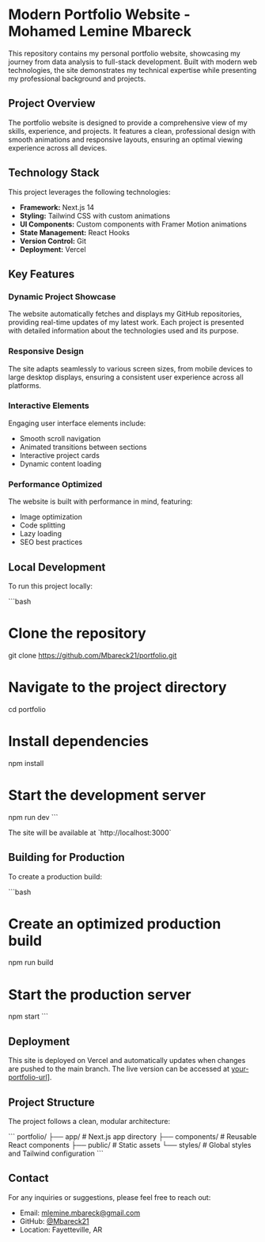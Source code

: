 # Modern Portfolio Website - Mohamed Lemine Mbareck

This repository contains my personal portfolio website, showcasing my journey from data analysis to full-stack development. Built with modern web technologies, the site demonstrates my technical expertise while presenting my professional background and projects.

## Project Overview

The portfolio website is designed to provide a comprehensive view of my skills, experience, and projects. It features a clean, professional design with smooth animations and responsive layouts, ensuring an optimal viewing experience across all devices.

## Technology Stack

This project leverages the following technologies:

- **Framework:** Next.js 14
- **Styling:** Tailwind CSS with custom animations
- **UI Components:** Custom components with Framer Motion animations
- **State Management:** React Hooks
- **Version Control:** Git
- **Deployment:** Vercel

## Key Features

### Dynamic Project Showcase
The website automatically fetches and displays my GitHub repositories, providing real-time updates of my latest work. Each project is presented with detailed information about the technologies used and its purpose.

### Responsive Design
The site adapts seamlessly to various screen sizes, from mobile devices to large desktop displays, ensuring a consistent user experience across all platforms.

### Interactive Elements
Engaging user interface elements include:
- Smooth scroll navigation
- Animated transitions between sections
- Interactive project cards
- Dynamic content loading

### Performance Optimized
The website is built with performance in mind, featuring:
- Image optimization
- Code splitting
- Lazy loading
- SEO best practices

## Local Development

To run this project locally:

\`\`\`bash
# Clone the repository
git clone https://github.com/Mbareck21/portfolio.git

# Navigate to the project directory
cd portfolio

# Install dependencies
npm install

# Start the development server
npm run dev
\`\`\`

The site will be available at \`http://localhost:3000\`

## Building for Production

To create a production build:

\`\`\`bash
# Create an optimized production build
npm run build

# Start the production server
npm start
\`\`\`

## Deployment

This site is deployed on Vercel and automatically updates when changes are pushed to the main branch. The live version can be accessed at [your-portfolio-url](https://portfolio-drab-nine-66.vercel.app/)].

## Project Structure

The project follows a clean, modular architecture:

\`\`\`
portfolio/
├── app/              # Next.js app directory
├── components/       # Reusable React components
├── public/          # Static assets
└── styles/          # Global styles and Tailwind configuration
\`\`\`

## Contact

For any inquiries or suggestions, please feel free to reach out:
- Email: mlemine.mbareck@gmail.com
- GitHub: [@Mbareck21](https://github.com/Mbareck21)
- Location: Fayetteville, AR


